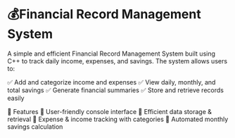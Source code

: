 
# 💰Financial Record Management System
A simple and efficient Financial Record Management System built using C++ to track daily income, expenses, and savings. The system allows users to:

✅ Add and categorize income and expenses
✅ View daily, monthly, and total savings
✅ Generate financial summaries
✅ Store and retrieve records easily

📌 Features
🔹 User-friendly console interface
🔹 Efficient data storage & retrieval
🔹 Expense & income tracking with categories
🔹 Automated monthly savings calculation
